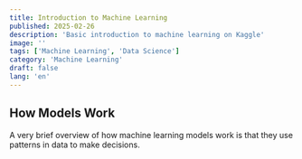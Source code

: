 ```yaml
---
title: Introduction to Machine Learning
published: 2025-02-26
description: 'Basic introduction to machine learning on Kaggle'
image: ''
tags: ['Machine Learning', 'Data Science']
category: 'Machine Learning'
draft: false 
lang: 'en'
---
```


## How Models Work
A very brief overview of how machine learning models work is that they use patterns in data to make decisions.